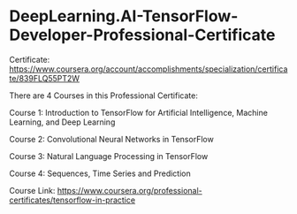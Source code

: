 # DeepLearning.AI-TensorFlow-Developer-Professional-Certificate

Certificate: https://www.coursera.org/account/accomplishments/specialization/certificate/839FLQ55PT2W

There are 4 Courses in this Professional Certificate:

Course 1: Introduction to TensorFlow for Artificial Intelligence, Machine Learning, and Deep Learning

Course 2: Convolutional Neural Networks in TensorFlow

Course 3: Natural Language Processing in TensorFlow

Course 4: Sequences, Time Series and Prediction


Course Link: https://www.coursera.org/professional-certificates/tensorflow-in-practice
